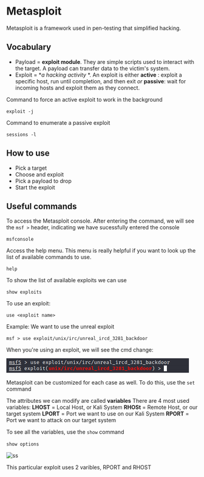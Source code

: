 # Metasploit
Metasploit is a framework used in pen-testing that simplified hacking.

## Vocabulary
- Payload = **exploit module**. They are simple scripts used to interact with the target. A payload can transfer data to the victim's system.
- Exploit = **a hacking activity* *. An exploit is either  **active** : exploit a specific host, run until completion, and then exit *or* **passive**: wait for incoming hosts and exploit them as they connect.

Command to force an active exploit to work in the background
````
exploit -j
````
             
Command to enumerate a passive exploit

````
sessions -l
````
                                                       
## How to use
- Pick a target
- Choose and exploit
- Pick a payload to drop
- Start the exploit

## Useful commands
To access the Metasploit console. After entering the command, we will see the ```` msf > ```` header, indicating we have sucessfully entered the console

````
msfconsole
````
Access the help menu. This menu is really helpful if you want to look up the list of available commands to use.

```
help
```
To show the list of available exploits we can use

````
show exploits
````


To use an exploit:

```
use <exploit name>
```

Example: 
We want to use the unreal exploit
```
msf > use exploit/unix/irc/unreal_ircd_3281_backdoor
```
When you're using an exploit, we will see the cmd change: 

![ss](/img/msf.png)


Metasploit can be customized for each case as well. To do this, use the ```set``` command

The attributes we can modify are called **variables**
There are 4 most used variables:
**LHOST** = Local Host, or Kali System
**RHOSt** = Remote Host, or our target system
**LPORT** = Port we want to use on our Kali System
**RPORT** = Port we want to attack on our target system

To see all the variables, use the ```show``` command

```show options```

![ss](/img/msf2.png)

This particular exploit uses 2 varibles, RPORT and RHOST
